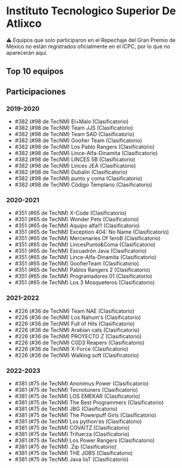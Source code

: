 # Instituto Tecnologico Superior De Atlixco

:warning: Equipos que solo participaron en el Repechaje del Gran Premio de México no están registrados oficialmente en el ICPC, por lo que no aparecerán aquí.

## Top 10 equipos


## Participaciones

### 2019-2020

- #382 (#98 de TecNM) El+Malo (Clasificatorio)
- #382 (#98 de TecNM) Team JJS (Clasificatorio)
- #382 (#98 de TecNM) Team SAD (Clasificatorio)
- #382 (#98 de TecNM) Goofier Team (Clasificatorio)
- #382 (#98 de TecNM) Los Pablo Rangers (Clasificatorio)
- #382 (#98 de TecNM) Lince-Alfa-Dinamita (Clasificatorio)
- #382 (#98 de TecNM) LINCES 5B (Clasificatorio)
- #382 (#98 de TecNM) Linces JEA (Clasificatorio)
- #382 (#98 de TecNM) Dubalin (Clasificatorio)
- #382 (#98 de TecNM) punto y coma (Clasificatorio)
- #382 (#98 de TecNM) Código Templario (Clasificatorio)

### 2020-2021

- #351 (#65 de TecNM) X-Code (Clasificatorio)
- #351 (#65 de TecNM)  Wonder Pets (Clasificatorio)
- #351 (#65 de TecNM) Aquipo alfa!!! (Clasificatorio)
- #351 (#65 de TecNM) Exception 404: No Name (Clasificatorio)
- #351 (#65 de TecNM) Mercenaries Of 1eroB (Clasificatorio)
- #351 (#65 de TecNM) LincesPunto&Coma (Clasificatorio)
- #351 (#65 de TecNM) Escuadrón Java (Clasificatorio)
- #351 (#65 de TecNM) Lince-Alfa-Dinamita (Clasificatorio)
- #351 (#65 de TecNM) GoofierTeam (Clasificatorio)
- #351 (#65 de TecNM) Pablos Rangers 2 (Clasificatorio)
- #351 (#65 de TecNM) Programadores 01 (Clasificatorio)
- #351 (#65 de TecNM) Los 3 Mosqueteros (Clasificatorio)

### 2021-2022

- #226 (#36 de TecNM) Team NAE (Clasificatorio)
- #226 (#36 de TecNM) Los Nahum's (Clasificatorio)
- #226 (#36 de TecNM) Full of Hits (Clasificatorio)
- #226 (#36 de TecNM) Arabian cats (Clasificatorio)
- #226 (#36 de TecNM) PROYECTO Z (Clasificatorio)
- #226 (#36 de TecNM) C0D3 Reapers (Clasificatorio)
- #226 (#36 de TecNM) X-Force (Clasificatorio)
- #226 (#36 de TecNM) Walking soft (Clasificatorio)

### 2022-2023

- #381 (#75 de TecNM) Anonimus Power (Clasificatorio)
- #381 (#75 de TecNM) Tecnotuners (Clasificatorio)
- #381 (#75 de TecNM) LOS EMEKAR (Clasificatorio)
- #381 (#75 de TecNM) The Best Programmers (Clasificatorio)
- #381 (#75 de TecNM) JBG (Clasificatorio)
- #381 (#75 de TecNM) The Powerpuff Girls (Clasificatorio)
- #381 (#75 de TecNM) Los python'es (Clasificatorio)
- #381 (#75 de TecNM) COVAITZ (Clasificatorio)
- #381 (#75 de TecNM) Trifuerza (Clasificatorio)
- #381 (#75 de TecNM) Los Power Rangers (Clasificatorio)
- #381 (#75 de TecNM) .Zip (Clasificatorio)
- #381 (#75 de TecNM) THE JOBS (Clasificatorio)
- #381 (#75 de TecNM) Java lisT (Clasificatorio)



